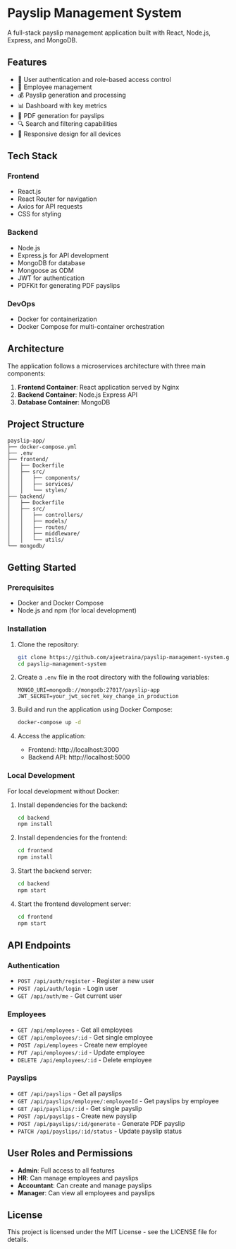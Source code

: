 # Payslip Management System

A full-stack payslip management application built with React, Node.js, Express, and MongoDB.

## Features

- 🔐 User authentication and role-based access control
- 👥 Employee management
- 💰 Payslip generation and processing
- 📊 Dashboard with key metrics
- 📄 PDF generation for payslips
- 🔍 Search and filtering capabilities
- 📱 Responsive design for all devices

## Tech Stack

### Frontend
- React.js
- React Router for navigation
- Axios for API requests
- CSS for styling

### Backend
- Node.js
- Express.js for API development
- MongoDB for database
- Mongoose as ODM
- JWT for authentication
- PDFKit for generating PDF payslips

### DevOps
- Docker for containerization
- Docker Compose for multi-container orchestration

## Architecture

The application follows a microservices architecture with three main components:

1. **Frontend Container**: React application served by Nginx
2. **Backend Container**: Node.js Express API
3. **Database Container**: MongoDB

## Project Structure

```
payslip-app/
├── docker-compose.yml
├── .env
├── frontend/
│   ├── Dockerfile
│   ├── src/
│   │   ├── components/
│   │   ├── services/
│   │   └── styles/
├── backend/
│   ├── Dockerfile
│   ├── src/
│   │   ├── controllers/
│   │   ├── models/
│   │   ├── routes/
│   │   ├── middleware/
│   │   └── utils/
└── mongodb/
```

## Getting Started

### Prerequisites

- Docker and Docker Compose
- Node.js and npm (for local development)

### Installation

1. Clone the repository:
   ```bash
   git clone https://github.com/ajeetraina/payslip-management-system.git
   cd payslip-management-system
   ```

2. Create a `.env` file in the root directory with the following variables:
   ```
   MONGO_URI=mongodb://mongodb:27017/payslip-app
   JWT_SECRET=your_jwt_secret_key_change_in_production
   ```

3. Build and run the application using Docker Compose:
   ```bash
   docker-compose up -d
   ```

4. Access the application:
   - Frontend: http://localhost:3000
   - Backend API: http://localhost:5000

### Local Development

For local development without Docker:

1. Install dependencies for the backend:
   ```bash
   cd backend
   npm install
   ```

2. Install dependencies for the frontend:
   ```bash
   cd frontend
   npm install
   ```

3. Start the backend server:
   ```bash
   cd backend
   npm start
   ```

4. Start the frontend development server:
   ```bash
   cd frontend
   npm start
   ```

## API Endpoints

### Authentication
- `POST /api/auth/register` - Register a new user
- `POST /api/auth/login` - Login user
- `GET /api/auth/me` - Get current user

### Employees
- `GET /api/employees` - Get all employees
- `GET /api/employees/:id` - Get single employee
- `POST /api/employees` - Create new employee
- `PUT /api/employees/:id` - Update employee
- `DELETE /api/employees/:id` - Delete employee

### Payslips
- `GET /api/payslips` - Get all payslips
- `GET /api/payslips/employee/:employeeId` - Get payslips by employee
- `GET /api/payslips/:id` - Get single payslip
- `POST /api/payslips` - Create new payslip
- `POST /api/payslips/:id/generate` - Generate PDF payslip
- `PATCH /api/payslips/:id/status` - Update payslip status

## User Roles and Permissions

- **Admin**: Full access to all features
- **HR**: Can manage employees and payslips
- **Accountant**: Can create and manage payslips
- **Manager**: Can view all employees and payslips

## License

This project is licensed under the MIT License - see the LICENSE file for details.